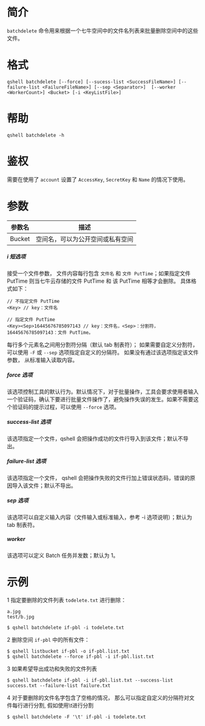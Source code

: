 # 简介
`batchdelete` 命令用来根据一个七牛空间中的文件名列表来批量删除空间中的这些文件。

# 格式
```
qshell batchdelete [--force] [--sucess-list <SuccessFileName>] [--failure-list <FailureFileName>] [--sep <Separator>]  [--worker <WorkerCount>] <Bucket> [-i <KeyListFile>]
```

# 帮助
```
qshell batchdelete -h
```

# 鉴权
需要在使用了 `account` 设置了 `AccessKey`, `SecretKey` 和 `Name` 的情况下使用。

# 参数
|   参数名 |               描述             |
|----------|--------------------------------|
|  Bucket  |空间名，可以为公开空间或私有空间|

##### i 短选项
接受一个文件参数， 文件内容每行包含 `文件名` 和 `文件 PutTime`；如果指定文件 PutTime 则当七牛云存储的文件 PutTime 和 该 PutTime 相等才会删除。
具体格式如下：
```
// 不指定文件 PutTime
<Key> // key：文件名

// 指定文件 PutTime
<Key><Sep>16445676785097143 // key：文件名，<Sep>：分割符，16445676785097143：文件 PutTime。
```
每行多个元素名之间用分割符分隔（默认 tab 制表符）； 如果需要自定义分割符，可以使用 `-F` 或 `--sep` 选项指定自定义的分隔符。
如果没有通过该选项指定该文件参数， 从标准输入读取内容。

##### force 选项
该选项控制工具的默认行为。默认情况下，对于批量操作，工具会要求使用者输入一个验证码，确认下要进行批量文件操作了，避免操作失误的发生。如果不需要这个验证码的提示过程，可以使用 `--force` 选项。

##### success-list 选项
该选项指定一个文件，qshell 会把操作成功的文件行导入到该文件；默认不导出。

##### failure-list 选项
该选项指定一个文件， qshell 会把操作失败的文件行加上错误状态码，错误的原因导入该文件；默认不导出。

##### sep 选项
该选项可以自定义输入内容（文件输入或标准输入，参考 -i 选项说明）；默认为 tab 制表符。

##### worker
该选项可以定义 Batch 任务并发数；默认为 1。

# 示例
1 指定要删除的文件列表 `todelete.txt` 进行删除：
```
a.jpg
test/b.jpg
```

```
$ qshell batchdelete if-pbl -i todelete.txt
```

2 删除空间 `if-pbl` 中的所有文件：
```
$ qshell listbucket if-pbl -o if-pbl.list.txt
$ qshell batchdelete --force if-pbl -i if-pbl.list.txt
```

3 如果希望导出成功和失败的文件列表
```
$ qshell batchdelete if-pbl -i if-pbl.list.txt --success-list success.txt --failure-list failure.txt
```

4 对于要删除的文件名字包含了空格的情况， 那么可以指定自定义的分隔符对文件每行进行分割, 假如使用\t进行分割
```
$ qshell batchdelete -F '\t' if-pbl -i todelete.txt
```
